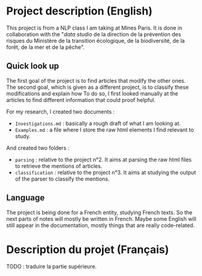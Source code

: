 # Project description (English)

This project is from a NLP class I am taking at Mines Paris. It is done in collaboration with the "*data studio* de la direction de la prévention des risques du Ministère de la transition écologique, de la biodiversité, de la forêt, de la mer et de la pêche".

## Quick look up

The first goal of the project is to find articles that modify the other ones. 
The second goal, which is given as a different project, is to classify these modifications and explain how 
To do so, I first looked manually at the articles to find different information that could proof helpful. 

For my research, I created two documents : 
- ```Investigations.md``` : basically a rough draft of what I am looking at.
- ```Examples.md``` : a file where I store the raw html elements I find relevant to study.

And created two folders : 
- ```parsing``` : relative to the project n°2. It aims at parsing the raw html files to retrieve the mentions of articles.
- ```classification``` : relative to the project n°3. It aims at studying the output of the parser to classify the mentions.

## Language

The project is being done for a French entity, studying French texts. So the next parts of notes will mostly be written in French. Maybe some English will still appear in the documentation, mostly things that are really code-related.  


# Description du projet (Français)

TODO : traduire la partie supérieure.
